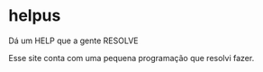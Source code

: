 # helpus
Dá um HELP que a gente RESOLVE

Esse site conta com uma pequena programação que resolvi fazer.

